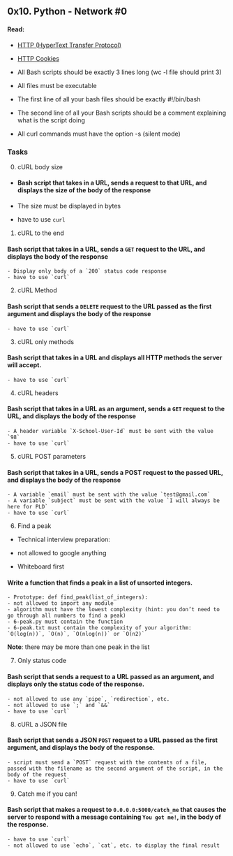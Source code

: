 ## 0x10. Python - Network #0

#### Read:

- [HTTP (HyperText Transfer Protocol)](https://www3.ntu.edu.sg/home/ehchua/programming/webprogramming/HTTP_Basics.html)
- [HTTP Cookies](https://developer.mozilla.org/en-US/docs/Web/HTTP/Cookies)

- All Bash scripts should be exactly 3 lines long (wc -l file should print 3)
- All files must be executable
- The first line of all your bash files should be exactly #!/bin/bash
- The second line of all your Bash scripts should be a comment explaining what is the script doing
- All curl commands must have the option -s (silent mode)


### Tasks

0. cURL body size

- #### Bash script that takes in a URL, sends a request to that URL, and displays the size of the body of the response

- The size must be displayed in bytes
- have to use `curl`

    
1. cURL to the end

#### Bash script that takes in a URL, sends a `GET` request to the URL, and displays the body of the response

	- Display only body of a `200` status code response
	- have to use `curl`
    
2. cURL Method

#### Bash script that sends a `DELETE` request to the URL passed as the first argument and displays the body of the response

	- have to use `curl`

    
3. cURL only methods

#### Bash script that takes in a URL and displays all HTTP methods the server will accept.

	- have to use `curl`
    
4. cURL headers

#### Bash script that takes in a URL as an argument, sends a `GET` request to the URL, and displays the body of the response

	- A header variable `X-School-User-Id` must be sent with the value `98`
	- have to use `curl`
    
5. cURL POST parameters

#### Bash script that takes in a URL, sends a POST request to the passed URL, and displays the body of the response

	- A variable `email` must be sent with the value `test@gmail.com`
	- A variable `subject` must be sent with the value `I will always be here for PLD`
	- have to use `curl`
    
6. Find a peak

- Technical interview preparation:

- not allowed to google anything
- Whiteboard first

#### Write a function that finds a peak in a list of unsorted integers.

	- Prototype: def find_peak(list_of_integers):
	- not allowed to import any module
	- algorithm must have the lowest complexity (hint: you don’t need to go through all numbers to find a peak)
	- 6-peak.py must contain the function
	- 6-peak.txt must contain the complexity of your algorithm: `O(log(n))`, `O(n)`, `O(nlog(n))` or `O(n2)`
__Note__: there may be more than one peak in the list

    
7. Only status code

#### Bash script that sends a request to a URL passed as an argument, and displays only the status code of the response.

	- not allowed to use any `pipe`, `redirection`, etc.
	- not allowed to use `;` and `&&`
	- have to use `curl`

    
8. cURL a JSON file

#### Bash script that sends a JSON `POST` request to a URL passed as the first argument, and displays the body of the response.

	- script must send a `POST` request with the contents of a file, passed with the filename as the second argument of the script, in the body of the request
	- have to use `curl`
    
9. Catch me if you can!

#### Bash script that makes a request to `0.0.0.0:5000/catch_me` that causes the server to respond with a message containing `You got me!`, in the body of the response.

	- have to use `curl`
	- not allowed to use `echo`, `cat`, etc. to display the final result
